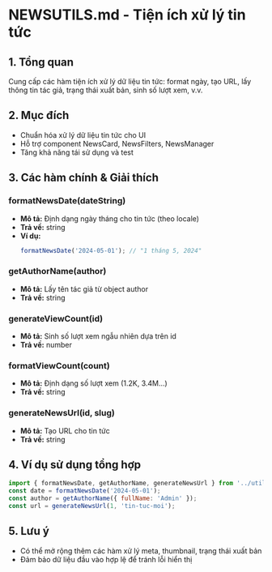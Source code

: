# NEWSUTILS.md - Tiện ích xử lý tin tức

## 1. Tổng quan
Cung cấp các hàm tiện ích xử lý dữ liệu tin tức: format ngày, tạo URL, lấy thông tin tác giả, trạng thái xuất bản, sinh số lượt xem, v.v.

## 2. Mục đích
- Chuẩn hóa xử lý dữ liệu tin tức cho UI
- Hỗ trợ component NewsCard, NewsFilters, NewsManager
- Tăng khả năng tái sử dụng và test

## 3. Các hàm chính & Giải thích

### formatNewsDate(dateString)
- **Mô tả:** Định dạng ngày tháng cho tin tức (theo locale)
- **Trả về:** string
- **Ví dụ:**
  ```js
  formatNewsDate('2024-05-01'); // "1 tháng 5, 2024"
  ```

### getAuthorName(author)
- **Mô tả:** Lấy tên tác giả từ object author
- **Trả về:** string

### generateViewCount(id)
- **Mô tả:** Sinh số lượt xem ngẫu nhiên dựa trên id
- **Trả về:** number

### formatViewCount(count)
- **Mô tả:** Định dạng số lượt xem (1.2K, 3.4M...)
- **Trả về:** string

### generateNewsUrl(id, slug)
- **Mô tả:** Tạo URL cho tin tức
- **Trả về:** string

## 4. Ví dụ sử dụng tổng hợp
```js
import { formatNewsDate, getAuthorName, generateNewsUrl } from '../utils/newsUtils';
const date = formatNewsDate('2024-05-01');
const author = getAuthorName({ fullName: 'Admin' });
const url = generateNewsUrl(1, 'tin-tuc-moi');
```

## 5. Lưu ý
- Có thể mở rộng thêm các hàm xử lý meta, thumbnail, trạng thái xuất bản
- Đảm bảo dữ liệu đầu vào hợp lệ để tránh lỗi hiển thị